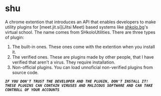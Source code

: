 # shu
A chrome extention that introduces an API that enables developers to make utility plugins for [meet.jit.si](Jitsi Meet) based systems like [shkolo.bg](Shkolo)'s virtual school.
The name comes from SHkoloUtilities.
There are three types of plugin:
1. The built-in ones. These ones come with the extention when you install it.
2. The verified ones. These are plugins made by other people, that I have verified that aren't a virus. They require installation.
3. Non-official plugins. You can load unnoficial non-verified plugins from source code. 

***_`IF YOU DON'T TRUST THE DEVELOPER AND THE PLUGIN, DON'T INSTALL IT! THESE PLUGINS CAN CONTAIN VIRUSES AND MALICOUS SOFTWARE AND CAN TAKE CONTROLL OF YOUR ACCOUNTS`_***

